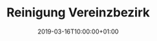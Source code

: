 ---
title: "Reinigung Vereinzbezirk"
publishdate: 2018-12-18
date: 2019-03-16T10:00:00+01:00
location: platz
draft: false
outputs:
- html
- calendar
---